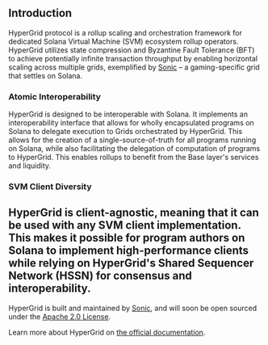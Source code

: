 ## Introduction

HyperGrid protocol is a rollup scaling and orchestration framework for dedicated Solana Virtual Machine (SVM) ecosystem rollup operators. HyperGrid utilizes state compression and Byzantine Fault Tolerance (BFT) to achieve potentially infinite transaction throughput by enabling horizontal scaling across multiple grids, exemplified by [Sonic](https://sonic.game) – a gaming-specific grid that settles on Solana.

### Atomic Interoperability

HyperGrid is designed to be interoperable with Solana. It implements an interoperability interface that allows for wholly encapsulated programs on Solana to delegate execution to Grids orchestrated by HyperGrid. This allows for the creation of a single-source-of-truth for all programs running on Solana, while also facilitating the delegation of computation of programs to HyperGrid. This enables rollups to benefit from the Base layer's services and liquidity.

### SVM Client Diversity

HyperGrid is client-agnostic, meaning that it can be used with any SVM client implementation. This makes it possible for program authors on Solana to implement high-performance clients while relying on HyperGrid's Shared Sequencer Network (HSSN) for consensus and interoperability.
---

HyperGrid is built and maintained by [Sonic](https://sonic.game), and will soon be open sourced under the [Apache 2.0 License](https://www.apache.org/licenses/LICENSE-2.0).

Learn more about HyperGrid on [the official documentation](https://docs.sonic.game/developers/hypergrid-framework).
